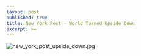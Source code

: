 ```yaml
---
layout: post
published: true
title: New York Post - World Turned Upside Down
excerpt: >=
---
```

![new_york_post_upside_down.jpg](https://tappmiddle.github.io/img/new_york_post_upside_down.jpg)

